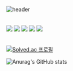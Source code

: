![header](https://capsule-render.vercel.app/api?type=wave&color=gradient&height=300&section=header&text=INFORMATION&fontSize=60)
<br/><br/><br/>
<img src="https://img.shields.io/badge/React-61DAFB?style=for-the-badge&logo=React&logoColor=white"/>
<img src="https://img.shields.io/badge/c++-00599C?style=for-the-badge&logo=c%2B%2B&logoColor=black">
<img src="https://img.shields.io/badge/KakaoTalk-FFCD00?style=for-the-badge&logo=kakaotalk&logoColor=black">
<img src="https://img.shields.io/badge/JSON-000000?style=for-the-badge&logo=json&logoColor=white">
<img src="https://img.shields.io/badge/TypeScript-3178C6?style=for-the-badge&logo=typescript&logoColor=white"/><br/><br/><br/>
[![Solved.ac
프로필](http://mazassumnida.wtf/api/v2/generate_badge?boj=karma2)](https://solved.ac/karma2)

![Anurag's GitHub stats](https://github-readme-stats.vercel.app/api?username=karma244&hide=contribs,prs)
